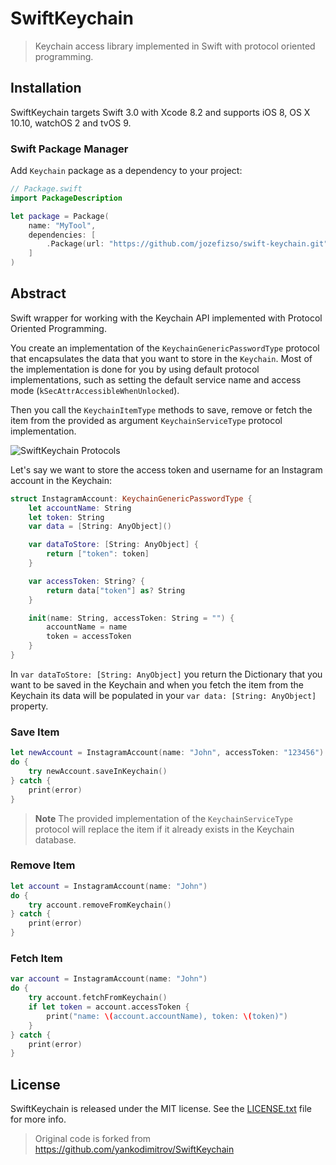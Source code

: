 # SwiftKeychain

> Keychain access library implemented in Swift with protocol oriented programming.

## Installation

SwiftKeychain targets Swift 3.0 with Xcode 8.2 and supports iOS 8, OS X 10.10, watchOS 2 and tvOS 9.

### Swift Package Manager

Add `Keychain` package as a dependency to your project:

```swift
// Package.swift
import PackageDescription

let package = Package(
    name: "MyTool",
    dependencies: [
        .Package(url: "https://github.com/jozefizso/swift-keychain.git", majorVersion: 1),
    ]
)
```

## Abstract

Swift wrapper for working with the Keychain API implemented with Protocol Oriented Programming.

You create an implementation of the `KeychainGenericPasswordType` protocol that encapsulates the data that you want to store in the `Keychain`. Most of the implementation is done for you by using default protocol implementations, such as setting the default service name and access mode (`kSecAttrAccessibleWhenUnlocked`).

Then you call the `KeychainItemType` methods to save, remove or fetch the item from the provided as argument `KeychainServiceType` protocol implementation.

![SwiftKeychain Protocols](https://raw.githubusercontent.com/yankodimitrov/SwiftKeychain/Keychain-1.0/Resources/Protocols.png)

Let's say we want to store the access token and username for an Instagram account in the Keychain:

```swift
struct InstagramAccount: KeychainGenericPasswordType {
    let accountName: String
    let token: String
    var data = [String: AnyObject]()

    var dataToStore: [String: AnyObject] {
        return ["token": token]
    }

    var accessToken: String? {
        return data["token"] as? String
    }

    init(name: String, accessToken: String = "") {
        accountName = name
        token = accessToken
    }
}
```

In `var dataToStore: [String: AnyObject]` you return the Dictionary that you want to be saved in the Keychain and when you fetch the item from the Keychain its data will be populated in your `var data: [String: AnyObject]` property.

### Save Item

```swift
let newAccount = InstagramAccount(name: "John", accessToken: "123456")
do {
    try newAccount.saveInKeychain()
} catch {
    print(error)
}
```

> **Note**
> The provided implementation of the `KeychainServiceType` protocol will replace the item if it already exists in the Keychain database.

### Remove Item

```swift
let account = InstagramAccount(name: "John")
do {
    try account.removeFromKeychain()
} catch {
    print(error)
}
```

### Fetch Item

```swift
var account = InstagramAccount(name: "John")
do {
    try account.fetchFromKeychain()
    if let token = account.accessToken {
        print("name: \(account.accountName), token: \(token)")
    }
} catch {
    print(error)
}
```

## License

SwiftKeychain is released under the MIT license. See the [LICENSE.txt](LICENSE.txt) file for more info.

> Original code is forked from <https://github.com/yankodimitrov/SwiftKeychain>

